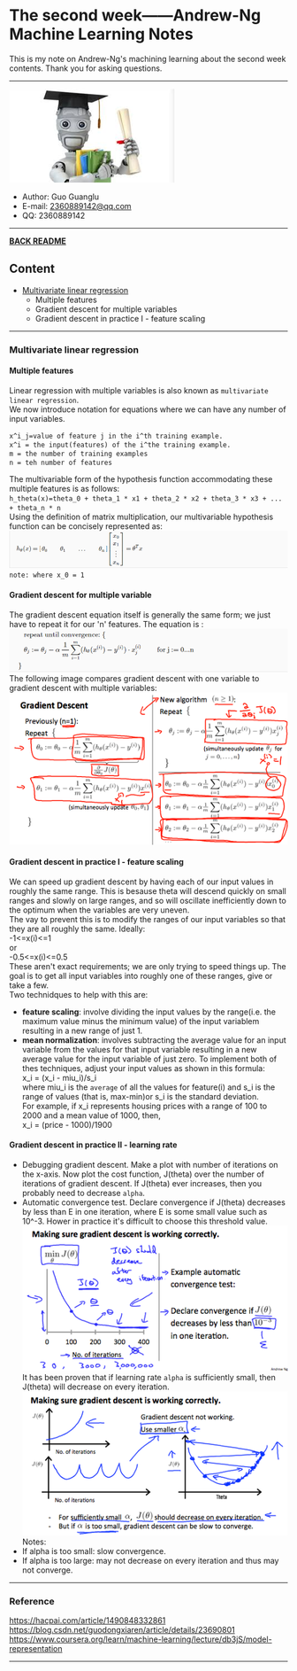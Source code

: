 # The second week——Andrew-Ng Machine Learning Notes  
This is my note on Andrew-Ng's machining learning about the second week contents. Thank you for asking questions.

***
[![](/picture/the_first_week/fig_ML.jpg)][Andrew-Ng-coursera]  
- Author: Guo Guanglu  
- E-mail: 2360889142@qq.com
- QQ: 2360889142  

*** 
[**BACK README**](README.md)  

## Content  
* [Multivariate linear regression](#multivariate-linear-regression)
	* Multiple features
	* Gradient descent for multiple variables
	* Gradient descent in practice I - feature scaling  
	
  
 ***
 ### Multivariate linear regression  
 #### Multiple features  
 Linear regression with multiple variables is also known as `multivariate linear regression`.  
 We now introduce notation for equations where we can have any number of input variables.  
 ```
 x^i_j=value of feature j in the i^th training example.  
 x^i = the input(features) of the i^the training example.  
 m = the number of training examples  
 n = teh number of features  
 ```  
 The multivariable form of the hypothesis function accommodating these multiple features is as follows:  
 `h_theta(x)=theta_0 + theta_1 * x1 + theta_2 * x2 + theta_3 * x3 + ... + theta_n * n`  
 Using the definition of matrix multiplication, our multivariable hypothesis function can be concisely represented as:  
 ![](/picture/the_second_week/multiple_feature_formula.png)  
 `note: where x_0 = 1`  
 #### Gradient descent for multiple variable  
 The gradient descent equation itself is generally the same form; we just have to repeat it for our 'n' features.
 The equation is :  
 ![](/picture/the_second_week/GD_multvar_formula.png)  
 The following image compares gradient descent with one variable to gradient descent with multiple variables:  
 ![](/picture/the_second_week/GD_fig.png)  
 #### Gradient descent in practice I - feature scaling  
 We can speed up gradient descent by having each of our input values in roughly the same range. This is besause theta will descend        quickly on small ranges and slowly on large ranges, and so will oscillate inefficiently down to the optimum when the variables are  very uneven.  
 The vay to prevent this is to modify the ranges of our input variables so that they are all roughly the same. Ideally:  
 -1<=x(i)<=1  
 or  
 -0.5<=x(i)<=0.5  
 These aren't exact requirements; we are only trying to speed things up. The goal is to get all input variables into roughly one of these ranges, give or take a few.  
 Two technidques to help with this are:  
 * **feature scaling**: involve dividing the input values by the range(i.e. the maximum value minus the minimum value) of the input variablem resulting in a new range of just 1.  
 * **mean normalization**: involves subtracting the average value for an input variable from the values for that input variable resulting in a new average value for the input variable of just zero. To implement both of thes techniques, adjust your input values as shown in this formula:  
 x_i = (x_i - miu_i)/s_i  
 where miu_i is the `average` of all the values for feature(i) and s_i is the range of values (that is, max-min)or s_i is the standard deviation.  
  For example, if x_i represents housing prices with a range of 100 to 2000 and a mean value of 1000, then,  
  x_i = (price - 1000)/1900  
  #### Gradient descent in practice II - learning rate  
  * Debugging gradient descent. Make a plot with number of iterations on the x-axis. Now plot the cost function, J(theta) over the number of iterations of gradient descent. If J(theta) ever increases, then you probably need to decrease `alpha`.  
  * Automatic convergence test. Declare convergence if J(theta) decreases by less than E in one iteration, where E is some small value such as 10^-3. Hower in practice it's difficult to choose this threshold value.  
  ![](/picture/the_second_week/GD_learningrate1.png)  
  It has been proven that if learning rate `alpha` is sufficiently small, then J(theta) will decrease on every iteration.  
  ![](/picture/the_second_week/GD_learningrate2.png)  
  Notes:  
  * If alpha is too small: slow convergence.  
  * If alpha is too large: may not decrease on every iteration and thus may not converge.  
  
  

**********
### Reference
https://hacpai.com/article/1490848332861  
https://blog.csdn.net/guodongxiaren/article/details/23690801  
https://www.coursera.org/learn/machine-learning/lecture/db3jS/model-representation  

---------------------------------------------------------
[Andrew-Ng-coursera]:https://www.coursera.org/learn/machine-learning/lecture/db3jS/model-representation "Andrew Ng coursera"
